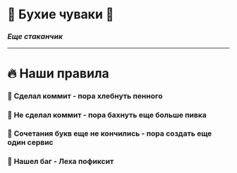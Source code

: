 # 🍺 **Бухие чуваки** 🍻
### _Еще стаканчик_
---
# 🔥 **Наши правила**
### 💪 **Сделал коммит** - пора хлебнуть пенного
### 🤡 **Не сделал коммит** - пора бахнуть еще больше пивка
### 🤡 **Сочетания букв еще не кончились** - пора создать еще один сервис
### 💪 **Нашел баг** - Леха пофиксит
